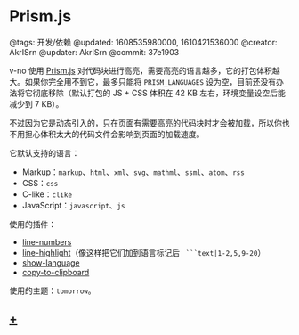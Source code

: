 # Prism.js

@tags: 开发/依赖
@updated: 1608535980000, 1610421536000
@creator: AkrISrn
@updater: AkrISrn
@commit: 37e1903

v-no 使用 [Prism.js](https://github.com/PrismJS/prism) 对代码块进行高亮，需要高亮的语言越多，它的打包体积越大。如果你完全用不到它，最多只能将 `PRISM_LANGUAGES` [](/zh/docs/env-vars.md "#")设为空，目前还没有办法将它彻底移除（默认打包的 JS + CSS 体积在 42 KB 左右，环境变量设空后能减少到 7 KB）。

不过因为它是动态引入的，只在页面有需要高亮的代码块时才会被加载，所以你也不用担心体积太大的代码文件会影响到页面的加载速度。

它默认支持的语言：

- Markup：`markup`、`html`、`xml`、`svg`、`mathml`、`ssml`、`atom`、`rss`
- CSS：`css`
- C-like：`clike`
- JavaScript：`javascript`、`js`

使用的插件：

- [line-numbers](https://prismjs.com/plugins/line-numbers/)
- [line-highlight](https://prismjs.com/plugins/line-highlight/)（像这样把它们加到语言标记后 ` ```text|1-2,5,9-20`）
- [show-language](https://prismjs.com/plugins/show-language/)
- [copy-to-clipboard](https://prismjs.com/plugins/copy-to-clipboard/)

使用的主题：`tomorrow`。

## [+](/zh/docs/compile-prismjs.md "#")
